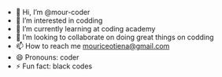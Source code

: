 - 👋 Hi, I’m @mour-coder
- 👀 I’m interested in codding
- 🌱 I’m currently learning at coding academy 
- 💞️ I’m looking to collaborate on doing great things on codding 
- 📫 How to reach me mouriceotiena@gmail.com
- 😄 Pronouns: coder
- ⚡ Fun fact: black codes
<!---
mour-coder/mour-coder is a ✨ special ✨ repository because its `README.md` (this file) appears on your GitHub profile.
You can click the Preview link to take a look at your changes.
--->
